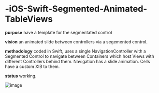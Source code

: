 # -iOS-Swift-Segmented-Animated-TableViews

**purpose** have a template for the segmentated control

**vision** an animated slide between controllers via a segemented control.

**methodology** coded in Swift, uses a single NavigationController with a Segmented Control to navigate between Containers which host Views with different Controllers behind them. Navigation has a slide animation. Cells have a custom XIB to them.

**status** working.

![image](http://i.imgur.com/p4Ze7rW.gif)
